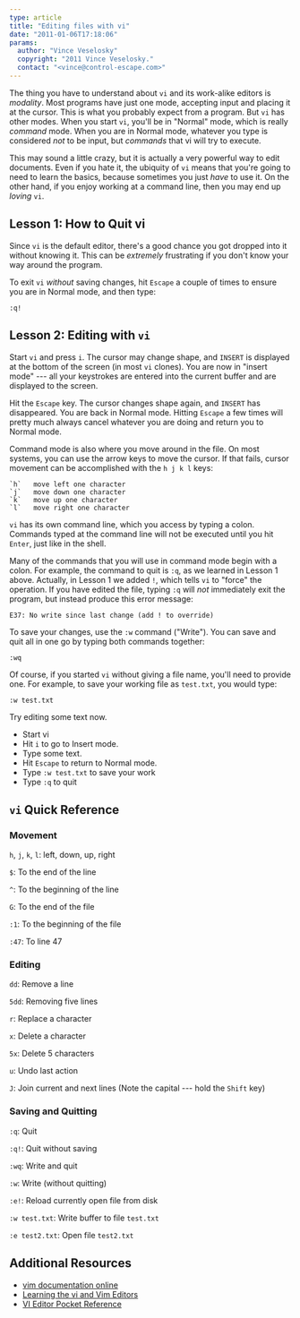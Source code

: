 ```yaml
---
type: article
title: "Editing files with vi"
date: "2011-01-06T17:18:06"
params:
  author: "Vince Veselosky"
  copyright: "2011 Vince Veselosky."
  contact: "<vince@control-escape.com>"
---
```


The thing you have to understand about `vi` and its work-alike editors is _modality_.
Most programs have just one mode, accepting input and placing it at the cursor. This is
what you probably expect from a program. But `vi` has other modes. When you start `vi`,
you\'ll be in \"Normal\" mode, which is really _command_ mode. When you are in Normal
mode, whatever you type is considered _not_ to be input, but _commands_ that vi will try
to execute.

This may sound a little crazy, but it is actually a very powerful way to edit documents.
Even if you hate it, the ubiquity of `vi` means that you\'re going to need to learn the
basics, because sometimes you just _have_ to use it. On the other hand, if you enjoy
working at a command line, then you may end up _loving_ `vi`.

## Lesson 1: How to Quit vi

Since `vi` is the default editor, there\'s a good chance you got dropped into it without
knowing it. This can be _extremely_ frustrating if you don\'t know your way around the
program.

To exit `vi` _without_ saving changes, hit `Escape` a couple of times to ensure you are
in Normal mode, and then type:

    :q!

## Lesson 2: Editing with `vi`

Start `vi` and press `i`. The cursor may change shape, and `INSERT` is displayed at the
bottom of the screen (in most `vi` clones). You are now in "insert mode" --- all your
keystrokes are entered into the current buffer and are displayed to the screen.

Hit the `Escape` key. The cursor changes shape again, and `INSERT` has disappeared. You
are back in Normal mode. Hitting `Escape` a few times will pretty much always cancel
whatever you are doing and return you to Normal mode.

Command mode is also where you move around in the file. On most systems, you can use the
arrow keys to move the cursor. If that fails, cursor movement can be accomplished with
the `h j k l` keys:

    `h`   move left one character
    `j`   move down one character
    `k`   move up one character
    `l`   move right one character

`vi` has its own command line, which you access by typing a colon. Commands typed at the
command line will not be executed until you hit `Enter`, just like in the shell.

Many of the commands that you will use in command mode begin with a colon. For example,
the command to quit is `:q`, as we learned in Lesson 1 above. Actually, in Lesson 1 we
added `!`, which tells `vi` to \"force\" the operation. If you have edited the file,
typing `:q` will _not_ immediately exit the program, but instead produce this error
message:

    E37: No write since last change (add ! to override)

To save your changes, use the `:w` command (\"Write\"). You can save and quit all in one
go by typing both commands together:

    :wq

Of course, if you started `vi` without giving a file name, you\'ll need to provide one.
For example, to save your working file as `test.txt`, you would type:

    :w test.txt

Try editing some text now.

- Start vi
- Hit `i` to go to Insert mode.
- Type some text.
- Hit `Escape` to return to Normal mode.
- Type `:w test.txt` to save your work
- Type `:q` to quit

## `vi` Quick Reference

### Movement

`h`, `j`, `k`, `l`: left, down, up, right

`$`: To the end of the line

`^`: To the beginning of the line

`G`: To the end of the file

`:1`: To the beginning of the file

`:47`: To line 47

### Editing

`dd`: Remove a line

`5dd`: Removing five lines

`r`: Replace a character

`x`: Delete a character

`5x`: Delete 5 characters

`u`: Undo last action

`J`: Join current and next lines (Note the capital --- hold the `Shift` key)

### Saving and Quitting

`:q`: Quit

`:q!`: Quit without saving

`:wq`: Write and quit

`:w`: Write (without quitting)

`:e!`: Reload currently open file from disk

`:w test.txt`: Write buffer to file `test.txt`

`:e test2.txt`: Open file `test2.txt`

## Additional Resources

- [vim documentation online](http://vimdoc.sourceforge.net/)
- [Learning the vi and Vim Editors](http://www.amazon.com/gp/product/059652983X?ie=UTF8&tag=controlescape-20&linkCode=as2&camp=1789&creative=390957&creativeASIN=059652983X)
- [VI Editor Pocket Reference](http://www.amazon.com/gp/product/1565924975?ie=UTF8&tag=controlescape-20&linkCode=as2&camp=1789&creative=390957&creativeASIN=1565924975)
